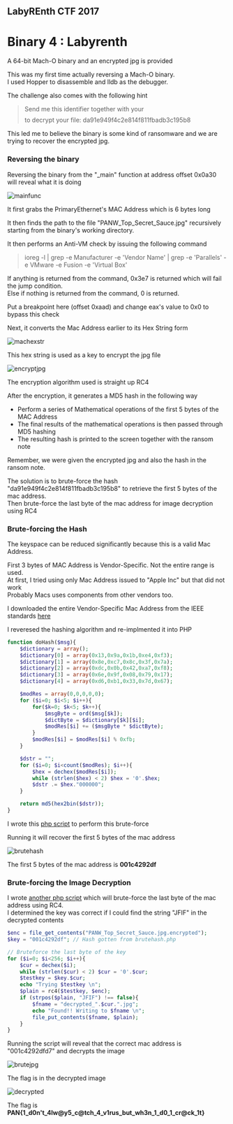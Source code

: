 ## LabyREnth CTF 2017
# Binary 4 : Labyrenth

A 64-bit Mach-O binary and an encrypted jpg is provided

This was my first time actually reversing a Mach-O binary.  
I used Hopper to disassemble and lldb as the debugger.  

The challenge also comes with the following hint

> Send me this identifier together with your $$$$ to decrypt your file: da91e949f4c2e814f811fbadb3c195b8

This led me to believe the binary is some kind of ransomware and we are trying to recover the encrypted jpg.

### Reversing the binary

Reversing the binary from the "_main" function at address offset 0x0a30 will reveal what it is doing

![mainfunc](img/01.png)

It first grabs the PrimaryEthernet's MAC Address which is 6 bytes long

It then finds the path to the file "PANW_Top_Secret_Sauce.jpg" recursively starting from the binary's working directory.

It then performs an Anti-VM check by issuing the following command

> ioreg -l | grep -e Manufacturer -e 'Vendor Name' | grep -e 'Parallels' -e VMware -e Fusion -e 'Virtual Box'

If anything is returned from the command, 0x3e7 is returned which will fail the jump condition.  
Else if nothing is returned from the command, 0 is returned.

Put a breakpoint here (offset 0xaad) and change eax's value to 0x0 to bypass this check

Next, it converts the Mac Address earlier to its Hex String form

![machexstr](img/02.png)

This hex string is used as a key to encrypt the jpg file

![encryptjpg](img/03.png)

The encryption algorithm used is straight up RC4

After the encryption, it generates a MD5 hash in the following way
- Perform a series of Mathematical operations of the first 5 bytes of the MAC Address
- The final results of the mathematical operations is then passed through MD5 hashing
- The resulting hash is printed to the screen together with the ransom note

Remember, we were given the encrypted jpg and also the hash in the ransom note.

The solution is to brute-force the hash "da91e949f4c2e814f811fbadb3c195b8" to retrieve the first 5 bytes of the mac address.  
Then brute-force the last byte of the mac address for image decryption using RC4

### Brute-forcing the Hash

The keyspace can be reduced significantly because this is a valid Mac Address.

First 3 bytes of MAC Address is Vendor-Specific. Not the entire range is used.  
At first, I tried using only Mac Address issued to "Apple Inc" but that did not work  
Probably Macs uses components from other vendors too.

I downloaded the entire Vendor-Specific Mac Address from the IEEE standards [here](https://standards.ieee.org/develop/regauth/oui/oui.csv)

I reveresed the hashing algorithm and re-implmented it into PHP

```php
function doHash($msg){
	$dictionary = array();
	$dictionary[0] = array(0x13,0x9a,0x1b,0xe4,0xf3);
	$dictionary[1] = array(0x8e,0xc7,0x8c,0x3f,0x7a);
	$dictionary[2] = array(0xdc,0x0b,0x42,0xa7,0xf8);
	$dictionary[3] = array(0x6e,0x9f,0x08,0x79,0x17);
	$dictionary[4] = array(0xd6,0xb1,0x33,0x7d,0x67);

	$modRes = array(0,0,0,0,0);
	for ($i=0; $i<5; $i++){
		for($k=0; $k<5; $k++){
			$msgByte = ord($msg[$k]);
			$dictByte = $dictionary[$k][$i];
			$modRes[$i] += ($msgByte * $dictByte);
		}
		$modRes[$i] = $modRes[$i] % 0xfb;
	}

	$dstr = "";
	for ($i=0; $i<count($modRes); $i++){
		$hex = dechex($modRes[$i]);
		while (strlen($hex) < 2) $hex = '0'.$hex;
		$dstr .= $hex."000000";	
	}

	return md5(hex2bin($dstr));
}
```
I wrote this [php script](1_brutehash.php) to perform this brute-force

Running it will recover the first 5 bytes of the mac address

![brutehash](img/05.jpg)

The first 5 bytes of the mac address is **001c4292df**

### Brute-forcing the Image Decryption

I wrote [another php script](2_brutejpg.php) which will brute-force the last byte of the mac address using RC4.  
I determined the key was correct if I could find the string "JFIF" in the decrypted contents

```php
$enc = file_get_contents("PANW_Top_Secret_Sauce.jpg.encrypted");
$key = "001c4292df"; // Hash gotten from brutehash.php

// Bruteforce the last byte of the key
for ($i=0; $i<256; $i++){
	$cur = dechex($i);
	while (strlen($cur) < 2) $cur = '0'.$cur;
	$testkey = $key.$cur;
	echo "Trying $testkey \n";
	$plain = rc4($testkey, $enc);
	if (strpos($plain, "JFIF") !== false){
		$fname = "decrypted_".$cur.".jpg";
		echo "Found!! Writing to $fname \n";
		file_put_contents($fname, $plain);
	}
}
```

Running the script will reveal that the correct mac address is "001c4292dfd7" and decrypts the image

![brutejpg](img/06.jpg)

The flag is in the decrypted image

![decrypted](decrypted_d7.jpg)

The flag is **PAN{1_d0n't_4lw@y5_c@tch_4_v1rus_but_wh3n_1_d0_1_cr@ck_1t}**